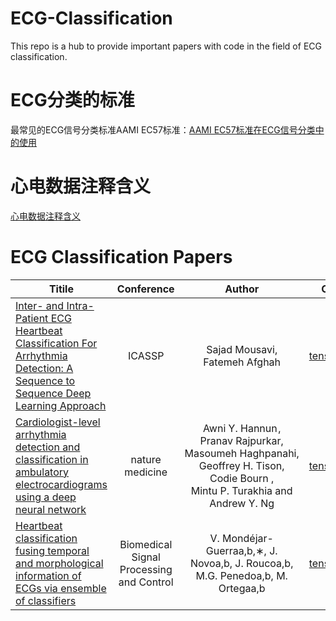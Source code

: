 # ECG-Classification
This repo is a hub to provide important papers with code in the field of ECG classification.

# ECG分类的标准
最常见的ECG信号分类标准AAMI EC57标准：[AAMI EC57标准在ECG信号分类中的使用](https://blog.csdn.net/amilylwy/article/details/53446143)

# 心电数据注释含义
[心电数据注释含义](https://physionet.org/physiobank/annotations.shtml)

# ECG Classification Papers


| Titile      | Conference     | Author     | Code     |
| ---------- | :-----------:  | :-----------: |:-----------: |
| [Inter- and Intra-Patient ECG Heartbeat Classification For Arrhythmia Detection: A Sequence to Sequence Deep Learning Approach](https://arxiv.org/pdf/1812.07421.pdf) | ICASSP |   Sajad Mousavi, Fatemeh Afghah   | [tensorflow](https://github.com/SajadMo/ECG-Heartbeat-Classification-seq2seq-model) |
| [Cardiologist-level arrhythmia detection and classification in ambulatory electrocardiograms using a deep neural network](https://www.nature.com/articles/s41591-018-0268-3) | nature medicine |  Awni Y. Hannun , Pranav Rajpurkar, Masoumeh Haghpanahi, Geoffrey H. Tison, Codie Bourn  , Mintu P. Turakhia and Andrew Y. Ng   | [tensorflow](https://github.com/awni/ecg) |
| [Heartbeat classification fusing temporal and morphological information of ECGs via ensemble of classifiers](https://sci-hub.tw/https://doi.org/10.1016/j.bspc.2018.08.007) | Biomedical Signal Processing and Control |   V. Mondéjar-Guerraa,b,∗, J. Novoa,b, J. Roucoa,b, M.G. Penedoa,b, M. Ortegaa,b   | [tensorflow](https://github.com/mondejar/ecg-classification) |


